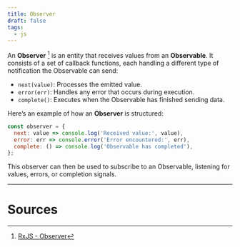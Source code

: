 ```yaml
---
title: Observer
draft: false
tags:
  - js
---
```

An **Observer** [^1] is an entity that receives values from an **Observable**. It consists of a set of callback functions, each handling a different type of notification the Observable can send:

- `next(value)`: Processes the emitted value.
- `error(err)`: Handles any error that occurs during execution.
- `complete()`: Executes when the Observable has finished sending data.

Here’s an example of how an **Observer** is structured:

```js
const observer = {
  next: value => console.log('Received value:', value),
  error: err => console.error('Error encountered:', err),
  complete: () => console.log('Observable has completed'),
};
```

This observer can then be used to subscribe to an Observable, listening for values, errors, or completion signals.

---
# Sources

[^1]: [RxJS - Observer](https://rxjs.dev/guide/observer)

